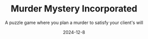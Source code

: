 ---
title: "Murder Mystery Incorporated"
project-type: academic
subtitle: "A puzzle game where you plan a murder to satisfy your client's will"
modal-id: 1
date: 2024-12-8
img: MurderMysteryInc.png
modal-bg-color: "#FFE16B"        # Colore di sfondo del popup (es. giallo)
modal-text-color: "#2c3e50"      # Colore del testo (es. scuro)
frame-top: "bordo-superiore.png" # Immagine per il bordo superiore
frame-bottom: "bordo-inferiore.png" # Immagine per il bordo inferiore
alt: "Screenshot del platform 2D"
video-embed: "https://www.youtube.com/embed/2-QAznsU8a4?si=G03rzjP7_Z9XonAR" # Opzionale

description: > # L'uso di > permette di scrivere su più righe
  Sometimes people just want to kill someone and get away with it. However, not everyone is a crime genius... and that's where you come in!
  As a member of Murder Mystery Incorporated, your goal is to orchestrate Pulitzer-worthy assassinations and have the guilt fall on someone else, leaving your client free of any suspicions.
  <br><br>
  <strong>Features:</strong><br>
  • Prepare the environment<br>
  • Plan your actions on a timeline<br>
  • Refer to the guests' profiles to predict their behavior<br>
  • Choose your scapegoat and make sure all hints point to them<br>
  • Then, on the night of the crime, sit back and watch your genius unfold.
  <br><br>
  At the core of the game lies this "trial and error" philosophy, aiming to entertain the player as they search for the best way to be a killer without being seen.



role:
  - Game & Level Designer
  - Game Programmer
tags:
  - Unity engine

project-date: "Dicembre 2024"
client: "New game Designer 2025"
project-url: "https://polimi-game-collective.itch.io/murder-mystery-incorporated"
gdd-id: "1r4g3uC3WTUGSQwhVXDKH3BPoY5GNTzDB"   # (Opzionale)
---